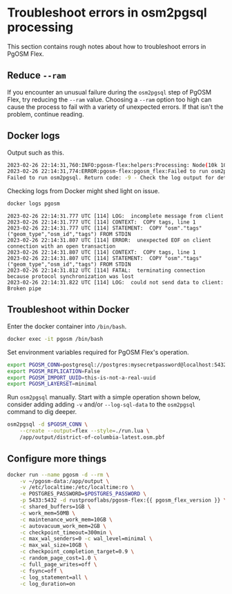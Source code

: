 # Troubleshoot errors in osm2pgsql processing

This section contains rough notes about how to troubleshoot errors in PgOSM Flex.

## Reduce `--ram`

If you encounter an unusual failure during the `osm2pgsql` step of PgOSM Flex,
try reducing the `--ram` value.  Choosing a `--ram` option too high can cause
the process to fail with a variety of unexpected errors.  If that isn't the problem,
continue reading. 


## Docker logs

Output such as this.

```bash
2023-02-26 22:14:31,760:INFO:pgosm-flex:helpers:Processing: Node(10k 10.0k/s) Way(0k 0.00k/s) Relation(0Processing: Node(84760k 277.9k/s) Way(0k 0.00k/s) Relation(0 0.0/s)
2023-02-26 22:14:31,774:ERROR:pgosm-flex:pgosm_flex:Failed to run osm2pgsql. Return code: -9
Failed to run osm2pgsql. Return code: -9 - Check the log output for details
```


Checking logs from Docker might shed light on issue.

```bash
docker logs pgosm
```

```
2023-02-26 22:14:31.777 UTC [114] LOG:  incomplete message from client
2023-02-26 22:14:31.777 UTC [114] CONTEXT:  COPY tags, line 1
2023-02-26 22:14:31.777 UTC [114] STATEMENT:  COPY "osm"."tags" ("geom_type","osm_id","tags") FROM STDIN
2023-02-26 22:14:31.807 UTC [114] ERROR:  unexpected EOF on client connection with an open transaction
2023-02-26 22:14:31.807 UTC [114] CONTEXT:  COPY tags, line 1
2023-02-26 22:14:31.807 UTC [114] STATEMENT:  COPY "osm"."tags" ("geom_type","osm_id","tags") FROM STDIN
2023-02-26 22:14:31.812 UTC [114] FATAL:  terminating connection because protocol synchronization was lost
2023-02-26 22:14:31.822 UTC [114] LOG:  could not send data to client: Broken pipe
```

## Troubleshoot within Docker

Enter the docker container into `/bin/bash`.

```bash
docker exec -it pgosm /bin/bash
```

Set environment variables required for PgOSM Flex's operation.

```bash
export PGOSM_CONN=postgresql://postgres:mysecretpassword@localhost:5432/pgosm?application_name=pgosm-flex
export PGOSM_REPLICATION=False
export PGOSM_IMPORT_UUID=this-is-not-a-real-uuid
export PGOSM_LAYERSET=minimal
```

Run `osm2pgsql` manually.  Start with a simple operation shown below,
consider adding adding `-v` and/or `--log-sql-data` to the `osm2pgsql` command
to dig deeper.

```bash
osm2pgsql -d $PGOSM_CONN \
    --create --output=flex --style=./run.lua \
    /app/output/district-of-columbia-latest.osm.pbf
```

## Configure more things

```bash
docker run --name pgosm -d --rm \
    -v ~/pgosm-data:/app/output \
    -v /etc/localtime:/etc/localtime:ro \
    -e POSTGRES_PASSWORD=$POSTGRES_PASSWORD \
    -p 5433:5432 -d rustprooflabs/pgosm-flex:{{ pgosm_flex_version }} \
    -c shared_buffers=1GB \
    -c work_mem=50MB \
    -c maintenance_work_mem=10GB \
    -c autovacuum_work_mem=2GB \
    -c checkpoint_timeout=300min \
    -c max_wal_senders=0 -c wal_level=minimal \
    -c max_wal_size=10GB \
    -c checkpoint_completion_target=0.9 \
    -c random_page_cost=1.0 \
    -c full_page_writes=off \
    -c fsync=off \
    -c log_statement=all \
    -c log_duration=on
```


